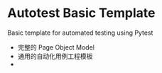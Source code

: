 # Autotest Basic Template

Basic template for automated testing using Pytest

- 完整的 Page Object Model
- 通用的自动化用例工程模板
- 
